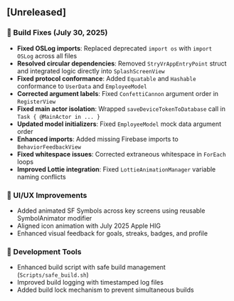 ## [Unreleased]

### 🐛 Build Fixes (July 30, 2025)
- **Fixed OSLog imports**: Replaced deprecated `import os` with `import OSLog` across all files
- **Resolved circular dependencies**: Removed `StryVrAppEntryPoint` struct and integrated logic directly into `SplashScreenView`
- **Fixed protocol conformance**: Added `Equatable` and `Hashable` conformance to `UserData` and `EmployeeModel`
- **Corrected argument labels**: Fixed `ConfettiCannon` argument order in `RegisterView`
- **Fixed main actor isolation**: Wrapped `saveDeviceTokenToDatabase` call in `Task { @MainActor in ... }`
- **Updated model initializers**: Fixed `EmployeeModel` mock data argument order
- **Enhanced imports**: Added missing Firebase imports to `BehaviorFeedbackView`
- **Fixed whitespace issues**: Corrected extraneous whitespace in `ForEach` loops
- **Improved Lottie integration**: Fixed `LottieAnimationManager` variable naming conflicts

### 🎨 UI/UX Improvements
- Added animated SF Symbols across key screens using reusable SymbolAnimator modifier
- Aligned icon animation with July 2025 Apple HIG
- Enhanced visual feedback for goals, streaks, badges, and profile

### 🔧 Development Tools
- Enhanced build script with safe build management (`Scripts/safe_build.sh`)
- Improved build logging with timestamped log files
- Added build lock mechanism to prevent simultaneous builds 